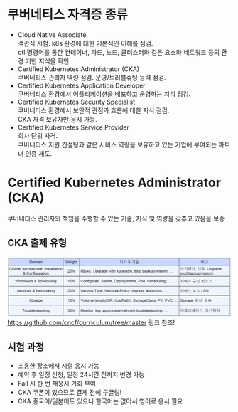 # 쿠버네티스 자격증 종류

* Cloud Native Associate  
객관식 시험. k8s 환경에 대한 기본적인 이해를 점검.  
ctl 명령어를 통한 컨테이너, 파드, 노드, 클러스터와 같은 요소와 네트워크 등의 환경 기반 지식을 확인.
* Certified Kubernetes Administrator (CKA)  
쿠버네티스 관리자 역량 점검. 운영/트러블슈팅 능력 점검.  
* Certified Kubernetes Application Developer  
쿠버네티스 환경에서 어플리케이션을 배포하고 운영하는 지식 점검.
* Certified Kubernetes Security Specialist  
쿠버네티스 환경에서 보안적 관점과 흐름에 대한 지식 점검.  
CKA 자격 보유자만 응시 가능.
* Certified Kubernetes Service Provider  
회사 단위 자격.  
쿠버네티스 지원 컨설팅과 같은 서비스 역량을 보유하고 있는 기업에 부여되는 파트너 인증 제도.  

# Certified Kubernetes Administrator (CKA)

쿠버네티스 관리자의 책임을 수행할 수 있는 기술, 지식 및 역량을 갖추고 있음을 보증

## CKA 출제 유형

![image](../images/1-1.png)  
https://github.com/cncf/curriculum/tree/master 링크 참조!  

## 시험 과정

* 조용한 장소에서 시험 응시 가능
* 예약 후 일정 신청, 일정 24시간 전까지 변경 가능
* Fail 시 한 번 재응시 기회 부여
* CKA 쿠폰이 있으므로 결제 전에 구글링!
* CKA 중국어/일본어도 있으나 한국어는 없어서 영어로 응시 필요
